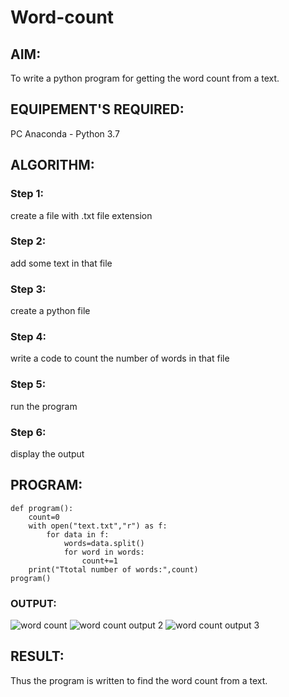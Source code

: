 # Word-count
## AIM:
To write a python program for getting the word count from a text.
## EQUIPEMENT'S REQUIRED: 
PC
Anaconda - Python 3.7
## ALGORITHM: 
### Step 1:
create a file with .txt file extension
### Step 2: 
  add some text in that file
### Step 3: 
create a python file

### Step 4:  
write a code to count the number of words in that file
### Step 5: 
run the program
### Step 6: 
display the output
## PROGRAM:
```
def program():
    count=0
    with open("text.txt","r") as f:
        for data in f:
            words=data.split()
            for word in words:
                count+=1
    print("Ttotal number of words:",count)
program()
```

### OUTPUT:
![word count](https://github.com/ILAIYADEEPAN/Word-count/assets/147473334/28a8784a-e81a-4046-aeec-690d4567dbb6)
![word count output 2](https://github.com/ILAIYADEEPAN/Word-count/assets/147473334/6779c201-1933-4585-a4d7-4a18b957da1a)
![word count output 3](https://github.com/ILAIYADEEPAN/Word-count/assets/147473334/d9097f4e-be92-47f0-97d0-a8edf1cf3bad)



## RESULT:
Thus the program is written to find the word count from a text.
